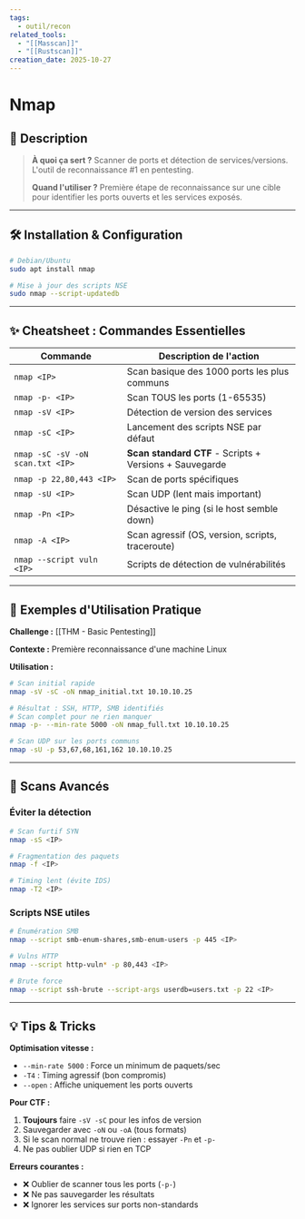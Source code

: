 ```yaml
---
tags:
  - outil/recon
related_tools:
  - "[[Masscan]]"
  - "[[Rustscan]]"
creation_date: 2025-10-27
---
```

# Nmap

## 📝 Description
> **À quoi ça sert ?** Scanner de ports et détection de services/versions. L'outil de reconnaissance #1 en pentesting.
> 
> **Quand l'utiliser ?** Première étape de reconnaissance sur une cible pour identifier les ports ouverts et les services exposés.

---

## 🛠️ Installation & Configuration
```bash
# Debian/Ubuntu
sudo apt install nmap

# Mise à jour des scripts NSE
sudo nmap --script-updatedb
```

---

## ✨ Cheatsheet : Commandes Essentielles

| Commande | Description de l'action |
| -------- | ----------------------- |
| `nmap <IP>` | Scan basique des 1000 ports les plus communs |
| `nmap -p- <IP>` | Scan TOUS les ports (1-65535) |
| `nmap -sV <IP>` | Détection de version des services |
| `nmap -sC <IP>` | Lancement des scripts NSE par défaut |
| `nmap -sC -sV -oN scan.txt <IP>` | **Scan standard CTF** - Scripts + Versions + Sauvegarde |
| `nmap -p 22,80,443 <IP>` | Scan de ports spécifiques |
| `nmap -sU <IP>` | Scan UDP (lent mais important) |
| `nmap -Pn <IP>` | Désactive le ping (si le host semble down) |
| `nmap -A <IP>` | Scan agressif (OS, version, scripts, traceroute) |
| `nmap --script vuln <IP>` | Scripts de détection de vulnérabilités |

---

## 🧠 Exemples d'Utilisation Pratique

**Challenge :** [[THM - Basic Pentesting]]

**Contexte :** Première reconnaissance d'une machine Linux

**Utilisation :**
```bash
# Scan initial rapide
nmap -sV -sC -oN nmap_initial.txt 10.10.10.25

# Résultat : SSH, HTTP, SMB identifiés
# Scan complet pour ne rien manquer
nmap -p- --min-rate 5000 -oN nmap_full.txt 10.10.10.25

# Scan UDP sur les ports communs
nmap -sU -p 53,67,68,161,162 10.10.10.25
```

---

## 🎯 Scans Avancés

### Éviter la détection
```bash
# Scan furtif SYN
nmap -sS <IP>

# Fragmentation des paquets
nmap -f <IP>

# Timing lent (évite IDS)
nmap -T2 <IP>
```

### Scripts NSE utiles
```bash
# Énumération SMB
nmap --script smb-enum-shares,smb-enum-users -p 445 <IP>

# Vulns HTTP
nmap --script http-vuln* -p 80,443 <IP>

# Brute force
nmap --script ssh-brute --script-args userdb=users.txt -p 22 <IP>
```

---

## 💡 Tips & Tricks

**Optimisation vitesse :**
- `--min-rate 5000` : Force un minimum de paquets/sec
- `-T4` : Timing agressif (bon compromis)
- `--open` : Affiche uniquement les ports ouverts

**Pour CTF :**
1. **Toujours** faire `-sV -sC` pour les infos de version
2. Sauvegarder avec `-oN` ou `-oA` (tous formats)
3. Si le scan normal ne trouve rien : essayer `-Pn` et `-p-`
4. Ne pas oublier UDP si rien en TCP

**Erreurs courantes :**
- ❌ Oublier de scanner tous les ports (`-p-`)
- ❌ Ne pas sauvegarder les résultats
- ❌ Ignorer les services sur ports non-standards
